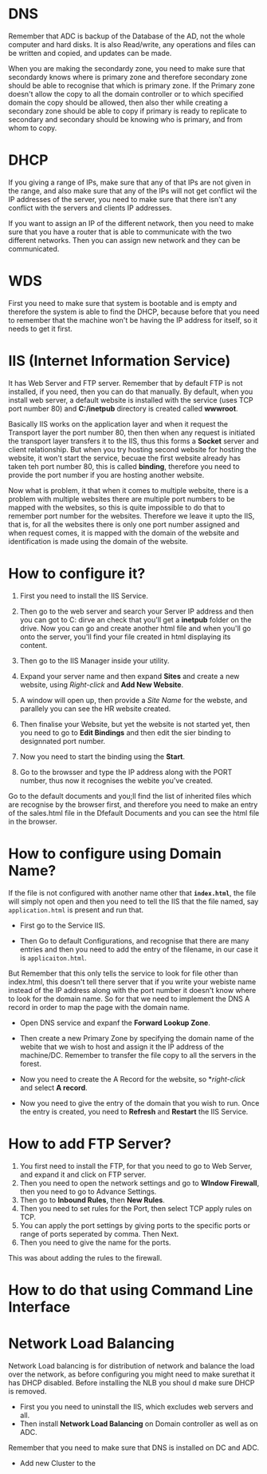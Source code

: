 # DNS

Remember that ADC is backup of the Database of the AD, not the whole computer and hard disks. It is also Read/write, any operations and files can be written and copied, and updates can be made.

When you are making the secondardy zone, you need to make sure that secondardy knows where is primary zone and therefore secondary zone should be able to recognise that which is primary zone. If the Primary zone doesn't allow the copy to all the domain controller or to which specified domain the copy should be allowed, then also ther while creating a secondary zone should be able to copy if primary is ready to replicate to secondary and secondary should be knowing who is primary, and from whom to copy.

# DHCP 

If you giving a range of IPs, make sure that any of that IPs are not given in the range, and also make sure that any of the IPs will not get conflict wil the IP addresses of the server, you need to make sure that there isn't any conflict with the servers and clients IP addresses.

If you want to assign an IP of the different network, then you need to make sure that you have a router that is able to communicate with the two different networks. Then you can assign new network and they can be communicated.

# WDS

First you need to make sure that system is bootable and is empty and therefore the system is able to find the DHCP, because before that you need to remember that the machine won't be having the IP address for itself, so it needs to get it first.

# IIS (Internet Information Service)

It has Web Server and FTP server. Remember that by default FTP is not installed, if you need, then you can do that manually. By default, when you install web server, a default website is installed with the service (uses TCP port number 80) and **C:/inetpub** directory is created called **wwwroot**.

Basically IIS works on the application layer and when it request the Transport layer the port number 80, then then when any request is initiated the transport layer transfers it to the IIS, thus this forms a **Socket** server and client relationship. But when you try hosting second website for hosting the website, it won't start the service, becuae the first website already has taken teh port number 80, this is called **binding**, therefore you need to provide the port number if you are hosting another website.

Now what is problem, it that when it comes to multiple website, there is a problem with multiple websites there are multiple port numbers to be mapped with the  websites, so this is quite impossible to do that to remember port number for the websites. Therefore we leave it upto the IIS, that is, for all the websites there is only one port number assigned and when request comes, it is mapped with the domain of the website and identification is made using the domain of the website.


# How to configure it?

1. First you need to install the IIS Service.

2. Then go to the web server and search your Server IP address and then you can got to C: dirve an check that you'll get a **inetpub** folder on the drive. Now you can go and create another html file and when you'll go onto the server, you'll find your file created in html displaying its content.

3. Then go to the IIS Manager inside your utility. 

4. Expand your server name and then expand **Sites** and create a new website, using *Right-click* and **Add New Website**.

5. A window will open up, then provide a *Site Name* for the webste, and parallely you can see the HR website created.

6. Then finalise your Website, but yet the website is not started yet, then you need to go to **Edit Bindings** and then edit the sier binding to designnated port number.

7. Now you need to start the binding using the **Start**.

8. Go to the browsser and type the IP address along with the PORT number, thus now it recognises the webite you've created.

Go to the default documents and you;ll find the list of inherited files which are recognise by the browser first, and therefore you need to make an entry of the sales.html file in the Dfefault Documents and you can see the html file in the browser.

# How to configure using Domain Name?

If the file is not configured with another name other that **`index.html`**, the file will simply not open and then you need to tell the IIS that the file named, say `application.html` is present and run that.

- First go to the Service IIS.

- Then Go to default Configurations, and recognise that there are many entries and then you need to add the entry of the filename, in our case it is `applicaiton.html`.

But Remember that this only tells the service to look for file other than index.html, this doesn't tell there server that if you write your webiste name instead of the IP address along with the port number it doesn't know where to look for the domain name. So for that we need to implement the DNS A record in order to map the page with the domain name.

- Open DNS service and expanf the **Forward Lookup Zone**.

- Then create a new Primary Zone by specifying the domain name of the webite that we wish to host and assign it the IP address of the machine/DC. Remember to transfer the file copy to all the servers in the forest.

- Now you need to create the A Record for the website, so **right-click* and select **A record**.

- Now you need to give the entry of the domain that you wish to run. Once the entry is created, you need to **Refresh** and **Restart** the IIS Service.

# How to add FTP Server?

1. You first need to install the FTP, for that you need to go to Web Server, and expand it and click on FTP server.
2. Then you need to open the network settings and go to **WIndow Firewall**, then you need to go to Advance Settings.
3. Then go to **Inbound Rules**, then **New Rules**.
4. Then you need to set rules for the Port, then select TCP apply rules on TCP.
5. You can apply the port settings by giving ports to the specific ports or range of ports seperated by comma. Then Next.
6. Then you need to give the name for the ports.

This was about adding the rules to the firewall. 

# How to do that using Command Line Interface

# Network Load Balancing

Network Load balancing is for distribution of network and balance the load over the network, as before configuring you might need to make surethat it has DHCP disabled. Before installing the NLB you shoul d make sure DHCP is removed.  

- First you you need to uninstall the IIS, which excludes web servers and all.
- Then install **Network Load Balancing** on Domain controller as well as on ADC.

Remember that you need to make sure that DNS is installed on DC and ADC. 

- Add new Cluster to the 

